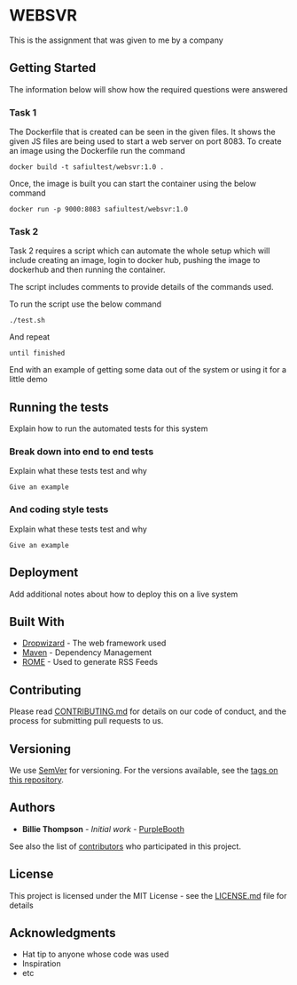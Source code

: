 # WEBSVR

This is the assignment that was given to me by a company 

## Getting Started

The information below will show how the required questions were answered 

### Task 1

The Dockerfile that is created can be seen in the given files. It shows the given JS files are being used to start a web server on port 8083. To create an image using the Dockerfile run the command 

```
docker build -t safiultest/websvr:1.0 .
```
Once, the image is built you can start the container using the below command 
```
docker run -p 9000:8083 safiultest/websvr:1.0
```
### Task 2

Task 2 requires a script which can automate the whole setup which will include creating an image, login to docker hub, pushing the image to dockerhub and then running the container. 

The script includes comments to provide details of the commands used. 

To run the script use the below command

```
./test.sh
```

And repeat

```
until finished
```

End with an example of getting some data out of the system or using it for a little demo

## Running the tests

Explain how to run the automated tests for this system

### Break down into end to end tests

Explain what these tests test and why

```
Give an example
```

### And coding style tests

Explain what these tests test and why

```
Give an example
```

## Deployment

Add additional notes about how to deploy this on a live system

## Built With

* [Dropwizard](http://www.dropwizard.io/1.0.2/docs/) - The web framework used
* [Maven](https://maven.apache.org/) - Dependency Management
* [ROME](https://rometools.github.io/rome/) - Used to generate RSS Feeds

## Contributing

Please read [CONTRIBUTING.md](https://gist.github.com/PurpleBooth/b24679402957c63ec426) for details on our code of conduct, and the process for submitting pull requests to us.

## Versioning

We use [SemVer](http://semver.org/) for versioning. For the versions available, see the [tags on this repository](https://github.com/your/project/tags). 

## Authors

* **Billie Thompson** - *Initial work* - [PurpleBooth](https://github.com/PurpleBooth)

See also the list of [contributors](https://github.com/your/project/contributors) who participated in this project.

## License

This project is licensed under the MIT License - see the [LICENSE.md](LICENSE.md) file for details

## Acknowledgments

* Hat tip to anyone whose code was used
* Inspiration
* etc
